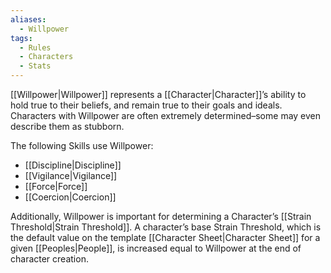 ```yaml
---
aliases:
  - Willpower
tags:
  - Rules
  - Characters
  - Stats
---
```

[[Willpower|Willpower]] represents a [[Character|Character]]’s ability to hold true to their beliefs, and remain true to their goals and ideals. Characters with Willpower are often extremely determined–some may even describe them as stubborn.

The following Skills use Willpower:
- [[Discipline|Discipline]]
- [[Vigilance|Vigilance]]
- [[Force|Force]]
- [[Coercion|Coercion]]

Additionally, Willpower is important for determining a Character’s [[Strain Threshold|Strain Threshold]]. A character’s base Strain Threshold, which is the default value on the template [[Character Sheet|Character Sheet]] for a given [[Peoples|People]], is increased equal to Willpower at the end of character creation.